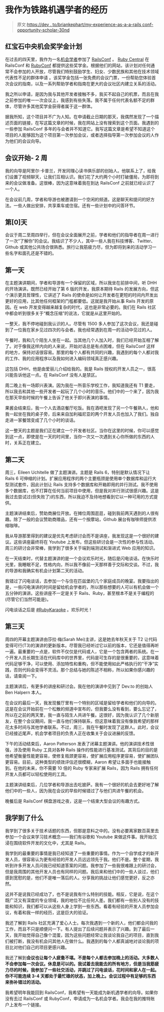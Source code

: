 # 我作为铁路机遇学者的经历

> 原文:[https://dev . to/briankephart/my-experience-as-a-a-rails conf-opportunity-scholar-30nd](https://dev.to/briankephart/my-experience-as-a-railsconf-opportunity-scholar-30nd)

## 红宝石中央机会奖学金计划

在过去的四天里，我作为一名[机会学者](https://railsconf.com/scholarships)参加了 [RailsConf](https://railsconf.com) 。 [Ruby Central](http://rubycentral.org) 在 RailsConf 和 [RubyConf](https://rubyconf.com) 都提供这些奖学金。根据他们的网站，该计划对任何通常不会参加的人开放，尽管我们特别鼓励学生、妇女、少数民族和其他在技术领域代表性不足的群体申请 。该奖学金包括一张免费的会议门票，一份帮助您体验首次会议的指南，以及一系列帮助学者和指南在更大的会议社区内建立关系的活动。

我之所以申请，是因为我与其他开发者接触不多，我买不起自己的机票，而且在我之前参加的唯一一次会议上，我感到有些失落。我不属于任何代表名额不足的群体，尽管许多其他奖学金获得者属于这一群体。

据我所知，这个项目并不广为人知。在申请截止日期的那天，我偶然发现了一个描述页面的链接，在写这篇文章的时候，我在网站上没有搜索到这个页面。我遇到的一些参加 RailsConf 多年的与会者并不知道它。我写这篇文章是希望不知道这个项目的人能够因为这个项目第一次参加会议，或者选择指导第一次参加会议的人作为他们的会议向导。

## 会议开始- 2 周

我的向导是阿里尔·卡普兰，开发同理心读书俱乐部的创始人。他联系上了，给我们设置了视频聊天，让我们互相认识。我们花了大约两个小时打破僵局，为即将到来的会议做准备。这很棒，因为这意味着我在到达 RailsConf 之前就已经认识了一个人。

在会议前几周，学者和导游也被邀请到一个空闲的频道。这是聊天和提问的好方法。一些人做出安排，共享乘车或住宿。还有一些计划中的问答环节。

## 第[0]天

会议于周二至周四举行，但在会议全面展开之前，学者和他们的指导者在周一进行了一次“了解你”的会议。我结识了不少人，其中一些人我在科技博客、Twitter、Github 或其他公共场合很熟悉。旅行让我筋疲力尽，但为即将到来的活动学习一些名字和面孔还是不错的。

## 第一天

在主题演讲期间，学者和导游有一个保留的区域，所以我坐在前排中间，听 DHH 的开场演讲。既然已经开始了第 6 版的开发，我原本期待 Rails 的发展方向，但这个演示更具哲理性，它讲述了 Rails 的使命是如何让开发者在更短的时间内开发出更好的应用，比其他任何框架的门槛都要低。这就是我开始从事 Rails 开发的原因。在 web 开发变得越来越复杂的时代，这也是非常必要的。我们在 Rails 社区中都会听到很多关于“概念压缩”的说法，它就是从这里开始的。

一整天，我不停地碰到我认识的人。尽管有 1500 多人参加了这次会议，我还是碰到了一位我在家乡见过四次的与会者。我也经常遇到在周一的活动中见过的人。

午餐时，我和几个陌生人坐在一起。当其他几个人加入时，我们已经开始互相了解了。对于像我这样内向的人来说，开始对话总是有点困难，但在 RailsConf 这样的地方，保持对话很容易。那里的每个人都有共同的兴趣，我遇到的每个人都对我的工作、我的应用程序以及我如何进入编码领域真正感兴趣。

这包括 DHH，他是由爱丽儿介绍给我的。我是 Rails 授权的开发人员之一，很高兴能告诉他这一点。在 RailsConf 没有人是禁区。

周二晚上有一场即兴表演。因为我在一所音乐学校工作，我知道我还有 T1 要走，所以我去和其他一些开发者一起玩了几个小时的音乐。他们中的一个来了，因为我在那天早些时候的午餐上告诉了他关于即兴表演的事情。

果酱会结束后，我一个人去酒店餐厅吃饭。我在酒吧发现了另一个午餐熟人，他和我一起坐在我的桌子旁，后来来自加利福尼亚的两个开发人员也加入了我们。独自走进一家餐馆变成了几个小时的谈话。

这一整天的主题是我们正在建立一个开发者社区。当你在这里的时候，你可以感觉到这一点，即使是在一天的时间里，当你一次又一次遇到关心你所做的东西的人时，关系正在建立。

## 第二天

周三，Eileen Uchitelle 做了主题演讲。主题是 Rails 6，特别是默认情况下让 Rails 6 可伸缩的计划。扩展应用程序的两个主要瓶颈是使用单个数据库和运行大型测试套件，因此计划让 Rails 支持多个数据库和开箱即用的并行测试。我不使用多个数据库，也不打算在任何当前项目中使用，但是我对并行测试很感兴趣。这是我过去尝试过(但失败了)的东西，所以我迫不及待地想看到它以一种可用的方式提供。

主题演讲结束后，赞助商展位开放。在摊位周围逛逛，碰到我前两天遇到的人很有趣。除了一般的会议赞助商赠品，还有一个按摩站，Github 展台有咖啡师提供浓缩咖啡。

我从导游那里得到的建议是优先考虑研讨会而不是讲座，我发现这是一个很好的建议。这些讲座最终将在 Youtube 上发布，但这些研讨会是一次性的参与性活动。周三的研讨会非常棒，我学到了很多关于端到端测试和渐进式 Web 应用的知识。

在一天结束时，代替主题演讲的是一个会议欢乐时光，随后是闪电谈话。在快乐时光里，我睡眠不足，性格内向，所以我不像前一天那样善于交际和交谈。不过，我的导游和我确实有机会计划第二天的活动。

我错过了闪电谈话，去参加一个与住在匹兹堡的几个家庭成员的晚宴。我要指出的是，一些闪电演讲的时间是留给机会学者的，所以那些想要的人可以有机会做一个五分钟的演讲。这些讲座不一定是关于 Rails、Ruby，甚至根本不是关于编程的(尽管它们当然可能是)。

闪电谈话之后是 [#RubyKaraoke](https://twitter.com/search?q=%23rubykaraoke&src=tyah) 。欢乐时光！

## 第三天

周四的开幕主题演讲由莎拉·梅(Sarah Mei)主讲，这是她去年秋天关于 T2 让代码变得可行(T3)的演讲的更新版本。尽管我已经听过它以前的版本，它还是值得再听一遍。最重要的一点是，软件不仅仅是代码或人，它是一个包含两者的系统。在一个开发人员长期生活在代码库中的世界里，代码是可生存的是很重要的，这意味着代码足够干净，可以使用、添加特性和重构，但不能使用如此严格执行的“干净”实践，否则代码会变得不灵活。那个总结与她的陈述不相称，所以如果你感兴趣的话，请查阅一下。

主题演讲后，有更多的讲座和研讨会。我在他的演讲中见到了 Dev.to 的创始人 Ben Halpern 本人。

在会议的最后一天，我发现餐厅里有一个特别的区域是留给学者和他们的向导的。这是在会议开始前在一个松散的频道中宣布的，但我要么没有看到，要么忘记了，所以在之前的两天里，我一直与陌生人共进午餐。这很好，因为我认识了几个新朋友，在整个会议期间，我一直与他们保持联系，但这意味着我没有像我希望的那样花太多时间与其他学者联系。不过，周三，我在午餐时发现了这群人。此时，会议已经接近尾声，机会学者项目的负责人正在收集关于会议进展的反馈。

下午的活动结束后，Aaron Patterson 发表了闭幕主题演讲。他的演讲技术性很强，涉及使用 Ruby 工具对各种 Rails 操作的性能进行基准测试。其背后的目的是他希望衡量性能更容易，使修复瓶颈更容易，使扩展应用程序更容易，使扩展团队更容易。目前，这种类型的绩效评估还很模糊，Aaron 希望让多面手也能接触到。在他的未来，你不需要 10 倍的 Ruby 专家来扩展 Rails，因为 Rails 拥有任何开发人员都可以轻松使用的工具。

主题演讲结束后，几位学者和导游出去吃披萨。我有一个很好的机会去更好地了解他们中的一些人，因为我在会议的早些时候错过了与他们共进午餐的机会。

晚餐后是 RailsConf 棋盘游戏之夜，这是一个结束大型会议的有趣方式。

## 我学到了什么

我学到了很多关于技术话题的东西，但那是意料之中的。没有必要离家数百英里去参加一个会议来学习技术概念——我们有谷歌和 Youtube 来做这件事。我开始沉浸在围绕软件开发的文化中，尤其是 Rails。

我学到的最重要的事情是我已经知道了一些重要的事情。作为一个自学成才的新开发人员，很容易认为更有经验的开发人员远远领先于我。他们不是。整个星期，我听到许多开发人员问我已经知道答案的问题。我参加了一些我很难跟上的研讨会，但是我周围的其他开发人员也有同样的问题。我后来和他们中的一些人谈过，他们感到宽慰的是，他们不是唯一落后的人。分享我的挑战让他们感觉更好，反之亦然。

这并不是说我已经成功了，也不是说我有什么特别的技能。相反，它是说，在这个既广泛又有深度的专业领域，我的地位不比任何人差。我们都有一些别人没有的技能和知识，我们都可以从这些人身上学到一些东西。看着有经验的开发人员参加会议，有着和我一样的经历，这是巨大的验证。

我还了解到 Rails 社区充满了爱心人士。每次我遇到一个新的人，他们都会问我的工作，而且不只是顺便问一下。有人提出了后续问题并表示了兴趣。到了最后一天，我开始觉得自己像个混蛋，因为这些问题经常让我谈论我自己的项目，直到我们被打断，我没有机会问其他人在做什么。我遇到的每个人都真诚地对谈论我的项目比对他们自己的项目更感兴趣。

我还了解到**会议也让每个人疲惫不堪。不是每个人都去参加晚上的活动。大多数人不会参加每一次会议。休息是可以的。我试着去我能去的所有地方，但是当我筋疲力尽的时候，我参加了一些社交活动，并跳过了闪电谈话，花时间和家人在一起。你不可能连续 3-4 天都处于最忙碌的状态，加上晚上。会议过程中有足够的东西来弥补错过的活动。**

我希望明年我能回到 RailsConf，我希望有一天能成为新机遇学者的向导。如果你没有去过 RailsConf 或 RubyConf，申请成为一名机会学者。我会在我的推特账户上发布一个链接。